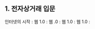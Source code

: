 ## 1. 전자상거래 입문
인터넷의 시작 : 
웹 1.0 : 
웹 .0 : 
웹 1.0 : 
웹 1.0 : 





























































